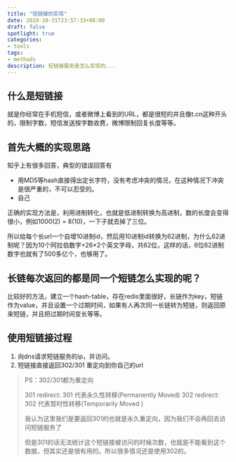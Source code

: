 ```yaml
---
title: "短链接的实现"
date: 2019-10-31T23:57:33+08:00
draft: false
spotlight: true
categories:
- tools
tags:
- methods
description: 短链接服务是怎么实现的...
---
```


## 什么是短链接

就是你经常在手机短信，或者微博上看到的URL，都是很短的并且像t.cn这种开头的，限制字数，短信发送按字数收费，微博限制回复长度等等。

## 首先大概的实现思路

知乎上有很多回答，典型的错误回答有

- 用MD5等hash直接得出定长字符，没有考虑冲突的情况，在这种情况下冲突是很严重的，不可以忍受的。
- 自己

正确的实现方法是，利用进制转化，也就是低进制转换为高进制，数的长度会变得很小，例如1000(2) = 8(10)，一下子就去掉了三位。

所以给每个长url一个自增10进制id，然后用10进制id转换为62进制，为什么62进制呢？因为10个阿拉伯数字+26×2个英文字母，共62位，这样的话，6位62进制数字也就有了500多亿个，也够用了。

## 长链每次返回的都是同一个短链怎么实现的呢？

比较好的方法，建立一个hash-table，存在redis里面很好，长链作为key，短链作为value，并且设置一个过期时间，如果有人再次同一长链转为短链，则返回原来短链，并且把过期时间变长等等。

## 使用短链接过程

1. 向dns请求短链服务的ip，并访问。
2. 短链接直接返回302/301 重定向到你自己的url

> PS：302/301都为重定向
>
> 301 redirect: 301 代表永久性转移(Permanently Moved)
> 302 redirect: 302 代表暂时性转移(Temporarily Moved )
>
> 我认为这里我们是要返回301的也就是永久重定向，因为我们不会再回去访问短链服务了
>
> 但是301的话无法统计这个短链接被访问的时候次数，也就是不能看到这个数据，但其实还是很有用的。所以很多情况还是使用302的。
